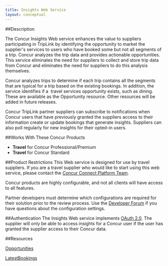 ```yaml
---
title: Insights Web Service
layout: conceptual
---
```


##Description 

The Concur Insights Web service enhances the value to suppliers participating in TripLink by identifying the opportunity to market the supplier's services to users who have booked some but not all segments of a trip. Concur analyzes the trip data and provides actionable opportunities. This service eliminates the need for suppliers to collect and store trip data from Concur and eliminates the need for suppliers to do this analysis themselves. 

Concur analyzes trips to determine if each trip contains all the segments that are typical for a trip based on the existing bookings. In addition, the service identifies if a  travel services opportunity exists, such as dining. These are available as the Opportunity resource. Other resources will be added in future releases.

Concur TripLink partner suppliers can subscribe to notifications when Concur users that have previously granted the suppliers access to their information create or update bookings that generate insights. Suppliers can also poll regularly for new insights for their opted-in users.


##Works With These Concur Products 

* **Travel** for Concur Professional/Premium
* **Travel** for Concur Standard
 
##Product Restrictions
This Web service is designed for use by travel suppliers. If you are a travel supplier who would like to start using this web service, please contact the [Concur Connect Platform Team][2].

Concur products are highly configurable, and not all clients will have access to all features.

Partner developers must determine which configurations are required for their solution prior to the review process. Use the [Developer Forum][3] if you have questions about the configuration settings.

##Authentication 
The Insights Web service implements [OAuth 2.0][4]. The supplier will only be able to access insights for a Concur user if the user has granted the supplier access to their Concur data. 

##Resources 

[Opportunities][5]

[LatestBookings][6]



[2]: mailto:ConcurConnectTech@concur.com
[3]: https://developer.concur.com/forums/concur-connect
[4]: https://developer.concur.com/oauth-20
[5]: https://developer.concur.com/insights/opportunities-resource
[6]: https://www.concursolutions.com/api/docs/index.html

